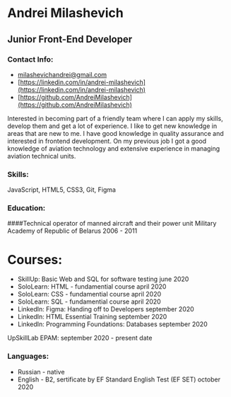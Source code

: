 



# Andrei Milashevich

## Junior Front-End Developer



### Contact Info:
* <milashevichandrei@gmail.com>
* [https://linkedin.com/in/andrei-milashevich](https://linkedin.com/in/andrei-milashevich)
* [https://github.com/AndreiMilashevich](https://github.com/AndreiMilashevich)

Interested in becoming part of a friendly team where I can apply my skills, develop them and get a lot of experience.
I like to get new knowledge in areas that are new to me.
I have good knowledge in quality assurance and interested in frontend development.
On my previous job I got a good knowledge of aviation technology and extensive experience in managing aviation technical units.


### Skills:

JavaScript, HTML5, CSS3, Git, Figma


### Education: 

####Technical operator of manned aircraft and their power unit
Military Academy of Republic of Belarus
2006 - 2011

# Courses:
* SkillUp: Basic Web and SQL for software testing june 2020
* SoloLearn: HTML - fundamential course april 2020
* SoloLearn: CSS - fundamential course april 2020
* SoloLearn: SQL - fundamential course april 2020
* LinkedIn: Figma: Handing off to Developers september 2020
* LinkedIn: HTML Essential Training september 2020
* LinkedIn: Programming Foundations: Databases september 2020

UpSkillLab EPAM: september 2020 - present date

### Languages: 
* Russian - native
* English - B2, sertificate by EF Standard English Test (EF SET) october 2020
		 
